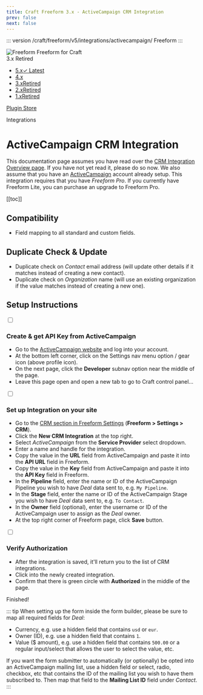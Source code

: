 ```yaml
---
title: Craft Freeform 3.x - ActiveCampaign CRM Integration
prev: false
next: false
---
```


<meta property="og:image" content="https://docs.solspace.com/extras/social/craft/freeform/freeform.png" />

::: version /craft/freeform/v5/integrations/activecampaign/
Freeform
:::

<div id="pr-heading">
    <img src="https://docs.solspace.com/extras/icons/products/freeform-icon.png" alt="Freeform" class="pr-image">
    <span class="pr-name">Freeform</span>
    <span class="pr-category">for Craft</span>
    <div class="pr-v-wrapper">
        <div class="pr-v">
            <span class="pr-v-v">3.x</span>
            <span class="pr-v-type pr-retired">Retired</span>
            <span class="pr-v-arrow arrow down"></span>
        </div>
        <ul class="pr-v-list">
            <li><a href="/craft/freeform/v5/">5.x<span class="pr-v-type pr-latest">✓ Latest</span></a></li>
            <li><a href="/craft/freeform/v4/">4.x</a></li>
            <li><a href="/craft/freeform/v3/">3.x<span class="pr-v-type pr-retired">Retired</span></a></li>
            <li><a href="/craft/freeform/v2/">2.x<span class="pr-v-type pr-retired">Retired</span></a></li>
            <li><a href="/craft/freeform/v1/">1.x<span class="pr-v-type pr-retired">Retired</span></a></li>
        </ul>
    </div>
    <div class="pr-buy">
        <a href="https://plugins.craftcms.com/freeform" class="button button-blue"><span class="external-url">Plugin Store</span></a>
    </div>
</div>

<span class="page-section">Integrations</span>

# ActiveCampaign CRM Integration <Badge type="pro" text="Pro" />

This documentation page assumes you have read over the [CRM Integration Overview page](README.md). If you have not yet read it, please do so now. We also assume that you have an [ActiveCampaign](https://www.activecampaign.com) account already setup. This integration requires that you have *Freeform Pro*. If you currently have Freeform Lite, you can purchase an upgrade to Freeform Pro.


[[toc]]


<div class="content-block">

## Compatibility

- Field mapping to all standard and custom fields.

</div>
<div class="content-block">

## Duplicate Check & Update

- Duplicate check on *Contact* email address (will update other details if it matches instead of creating a new contact).
- Duplicate check on *Organization* name (will use an existing organization if the value matches instead of creating a new one).

</div>
<div class="content-block">

## Setup Instructions

<div class="step">
<label for="step1"><input type="checkbox" class="step-check" id="step1">

### Create & get API Key from ActiveCampaign

</label>

- Go to the [ActiveCampaign website](https://www.activecampaign.com) and log into your account.
- At the bottom left corner, click on the Settings nav menu option / gear icon (above profile icon).
- On the next page, click the **Developer** subnav option near the middle of the page.
- Leave this page open and open a new tab to go to Craft control panel...

</div>

<div class="step">
<label for="step2"><input type="checkbox" class="step-check" id="step2">

### Set up Integration on your site

</label>

- Go to the [CRM section in Freeform Settings](../../setup/settings.md#crm) (**Freeform > Settings > CRM**).
- Click the **New CRM Integration** at the top right.
- Select *ActiveCampaign* from the **Service Provider** select dropdown.
- Enter a name and handle for the integration.
- Copy the value in the **URL** field from ActiveCampaign and paste it into the **API URL** field in Freeform.
- Copy the value in the **Key** field from ActiveCampaign and paste it into the **API Key** field in Freeform.
- In the **Pipeline** field, enter the name or ID of the ActiveCampaign Pipeline you wish to have *Deal* data sent to, e.g. `My Pipeline`.
- In the **Stage** field, enter the name or ID of the ActiveCampaign Stage you wish to have *Deal* data sent to, e.g. `To Contact`.
- In the **Owner** field (optional), enter the username or ID of the ActiveCampaign user to assign as the *Deal* owner.
- At the top right corner of Freeform page, click **Save** button.

</div>

<div class="step">
<label for="step3"><input type="checkbox" class="step-check" id="step3">

### Verify Authorization

</label>

- After the integration is saved, it'll return you to the list of CRM integrations.
- Click into the newly created integration.
- Confirm that there is green circle with **Authorized** in the middle of the page.

</div>

<div class="step-finished">Finished!</div>

::: tip
When setting up the form inside the form builder, please be sure to map all required fields for *Deal*:

- Currency, e.g. use a hidden field that contains `usd` or `eur`.
- Owner (ID), e.g. use a hidden field that contains `1`.
- Value ($ amount), e.g. use a hidden field that contains `500.00` or a regular input/select that allows the user to select the value, etc.

If you want the form submitter to automatically (or optionally) be opted into an ActiveCampaign mailing list, use a hidden field or select, radio, checkbox, etc that contains the ID of the mailing list you wish to have them subscribed to. Then map that field to the **Mailing List ID** field under *Contact*.
:::

</div>